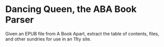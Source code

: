 # Dancing Queen, the ABA Book Parser

Given an EPUB file from A Book Apart, extract the table of contents, files, and other sundries for use in an 11ty site.
